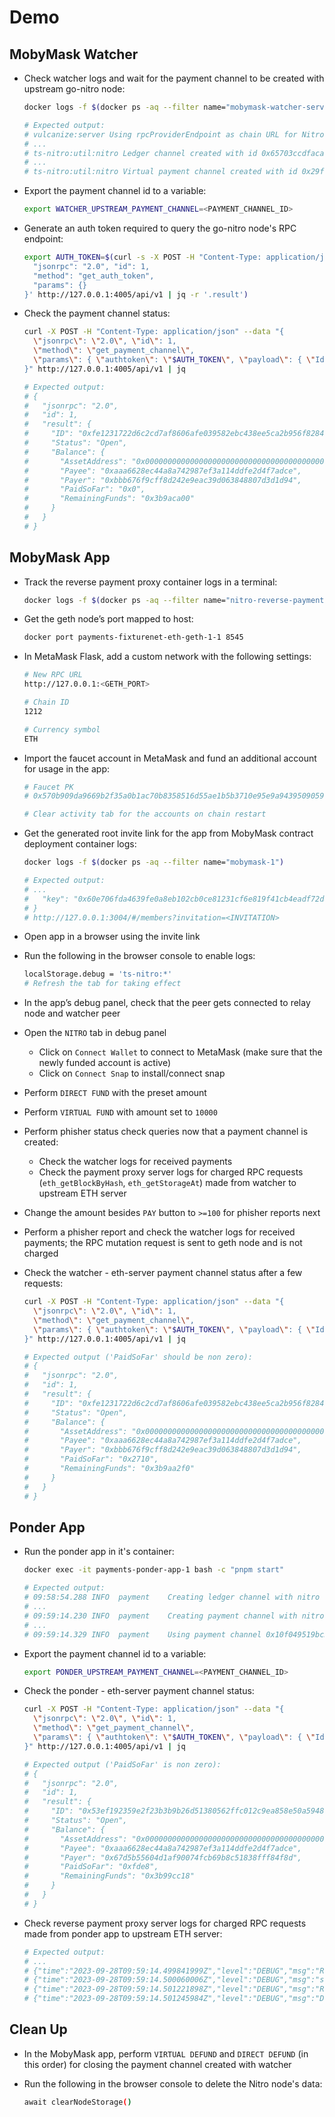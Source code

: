 # Demo

## MobyMask Watcher

* Check watcher logs and wait for the payment channel to be created with upstream go-nitro node:

  ```bash
  docker logs -f $(docker ps -aq --filter name="mobymask-watcher-server")

  # Expected output:
  # vulcanize:server Using rpcProviderEndpoint as chain URL for Nitro node +0ms
  # ...
  # ts-nitro:util:nitro Ledger channel created with id 0x65703ccdfacab09ac35367bdbe6c5a337e7a6651aad526807607b1c59b28bc1e
  # ...
  # ts-nitro:util:nitro Virtual payment channel created with id 0x29ff1335d73391a50e8fde3e9b34f00c3d81c39ddc7f89187f44dd51df96140e
  ```

* Export the payment channel id to a variable:

  ```bash
  export WATCHER_UPSTREAM_PAYMENT_CHANNEL=<PAYMENT_CHANNEL_ID>
  ```

* Generate an auth token required to query the go-nitro node's RPC endpoint:

  ```bash
  export AUTH_TOKEN=$(curl -s -X POST -H "Content-Type: application/json" --data '{
    "jsonrpc": "2.0", "id": 1,
    "method": "get_auth_token",
    "params": {}
  }' http://127.0.0.1:4005/api/v1 | jq -r '.result')
  ```

* Check the payment channel status:

  ```bash
  curl -X POST -H "Content-Type: application/json" --data "{
    \"jsonrpc\": \"2.0\", \"id\": 1,
    \"method\": \"get_payment_channel\",
    \"params\": { \"authtoken\": \"$AUTH_TOKEN\", \"payload\": { \"Id\": \"$WATCHER_UPSTREAM_PAYMENT_CHANNEL\" } }
  }" http://127.0.0.1:4005/api/v1 | jq

  # Expected output:
  # {
  #   "jsonrpc": "2.0",
  #   "id": 1,
  #   "result": {
  #     "ID": "0xfe1231722d6c2cd7af8606afe039582ebc438ee5ca2b956f8284cb497597583f",
  #     "Status": "Open",
  #     "Balance": {
  #       "AssetAddress": "0x0000000000000000000000000000000000000000",
  #       "Payee": "0xaaa6628ec44a8a742987ef3a114ddfe2d4f7adce",
  #       "Payer": "0xbbb676f9cff8d242e9eac39d063848807d3d1d94",
  #       "PaidSoFar": "0x0",
  #       "RemainingFunds": "0x3b9aca00"
  #     }
  #   }
  # }
  ```

## MobyMask App

* Track the reverse payment proxy container logs in a terminal:

  ```bash
  docker logs -f $(docker ps -aq --filter name="nitro-reverse-payment-proxy")
  ```

* Get the geth node’s port mapped to host:

  ```bash
  docker port payments-fixturenet-eth-geth-1-1 8545
  ```

* In MetaMask Flask, add a custom network with the following settings:

  ```bash
  # New RPC URL
  http://127.0.0.1:<GETH_PORT>

  # Chain ID
  1212

  # Currency symbol
  ETH
  ```

* Import the faucet account in MetaMask and fund an additional account for usage in the app:

  ```bash
  # Faucet PK
  # 0x570b909da9669b2f35a0b1ac70b8358516d55ae1b5b3710e95e9a94395090597

  # Clear activity tab for the accounts on chain restart
  ```

* Get the generated root invite link for the app from MobyMask contract deployment container logs:

  ```bash
  docker logs -f $(docker ps -aq --filter name="mobymask-1")

  # Expected output:
  # ...
  #   "key": "0x60e706fda4639fe0a8eb102cb0ce81231cf6e819f41cb4eadf72d865ea4c11ad"
  # }
  # http://127.0.0.1:3004/#/members?invitation=<INVITATION>
  ```

* Open app in a browser using the invite link

* Run the following in the browser console to enable logs:

  ```bash
  localStorage.debug = 'ts-nitro:*'
  # Refresh the tab for taking effect
  ```

* In the app’s debug panel, check that the peer gets connected to relay node and watcher peer

* Open the `NITRO` tab in debug panel
  * Click on `Connect Wallet` to connect to MetaMask (make sure that the newly funded account is active)
  * Click on `Connect Snap` to install/connect snap

* Perform `DIRECT FUND` with the preset amount

* Perform `VIRTUAL FUND` with amount set to `10000`

* Perform phisher status check queries now that a payment channel is created:
  * Check the watcher logs for received payments
  * Check the payment proxy server logs for charged RPC requests (`eth_getBlockByHash`, `eth_getStorageAt`) made from watcher to upstream ETH server

* Change the amount besides `PAY` button to `>=100` for phisher reports next

* Perform a phisher report and check the watcher logs for received payments; the RPC mutation request is sent to geth node and is not charged

* Check the watcher - eth-server payment channel status after a few requests:

  ```bash
  curl -X POST -H "Content-Type: application/json" --data "{
    \"jsonrpc\": \"2.0\", \"id\": 1,
    \"method\": \"get_payment_channel\",
    \"params\": { \"authtoken\": \"$AUTH_TOKEN\", \"payload\": { \"Id\": \"$WATCHER_UPSTREAM_PAYMENT_CHANNEL\" } }
  }" http://127.0.0.1:4005/api/v1 | jq

  # Expected output ('PaidSoFar' should be non zero):
  # {
  #   "jsonrpc": "2.0",
  #   "id": 1,
  #   "result": {
  #     "ID": "0xfe1231722d6c2cd7af8606afe039582ebc438ee5ca2b956f8284cb497597583f",
  #     "Status": "Open",
  #     "Balance": {
  #       "AssetAddress": "0x0000000000000000000000000000000000000000",
  #       "Payee": "0xaaa6628ec44a8a742987ef3a114ddfe2d4f7adce",
  #       "Payer": "0xbbb676f9cff8d242e9eac39d063848807d3d1d94",
  #       "PaidSoFar": "0x2710",
  #       "RemainingFunds": "0x3b9aa2f0"
  #     }
  #   }
  # }
  ```

## Ponder App

* Run the ponder app in it's container:

  ```bash
  docker exec -it payments-ponder-app-1 bash -c "pnpm start"

  # Expected output:
  # 09:58:54.288 INFO  payment    Creating ledger channel with nitro node 0xAAA6628Ec44A8a742987EF3A114dDFE2D4F7aDCE
  # ...
  # 09:59:14.230 INFO  payment    Creating payment channel with nitro node 0xAAA6628Ec44A8a742987EF3A114dDFE2D4F7aDCE
  # ...
  # 09:59:14.329 INFO  payment    Using payment channel 0x10f049519bc3f862e2b26e974be8666886228f30ea54aab06e2f23718afffab0
  ```

* Export the payment channel id to a variable:

  ```bash
  export PONDER_UPSTREAM_PAYMENT_CHANNEL=<PAYMENT_CHANNEL_ID>
  ```

* Check the ponder - eth-server payment channel status:

  ```bash
  curl -X POST -H "Content-Type: application/json" --data "{
    \"jsonrpc\": \"2.0\", \"id\": 1,
    \"method\": \"get_payment_channel\",
    \"params\": { \"authtoken\": \"$AUTH_TOKEN\", \"payload\": { \"Id\": \"$PONDER_UPSTREAM_PAYMENT_CHANNEL\" } }
  }" http://127.0.0.1:4005/api/v1 | jq

  # Expected output ('PaidSoFar' is non zero):
  # {
  #   "jsonrpc": "2.0",
  #   "id": 1,
  #   "result": {
  #     "ID": "0x53ef192359e2f23b3b9b26d51380562ffc012c9ea858e50a5948c47eaf0a9ff2",
  #     "Status": "Open",
  #     "Balance": {
  #       "AssetAddress": "0x0000000000000000000000000000000000000000",
  #       "Payee": "0xaaa6628ec44a8a742987ef3a114ddfe2d4f7adce",
  #       "Payer": "0x67d5b55604d1af90074fcb69b8c51838fff84f8d",
  #       "PaidSoFar": "0xfde8",
  #       "RemainingFunds": "0x3b99cc18"
  #     }
  #   }
  # }
  ```

* Check reverse payment proxy server logs for charged RPC requests made from ponder app to upstream ETH server:

  ```bash
  # Expected output:
  # ...
  # {"time":"2023-09-28T09:59:14.499841999Z","level":"DEBUG","msg":"Request cost","cost-per-byte":1,"response-length":61,"cost":61}
  # {"time":"2023-09-28T09:59:14.500060006Z","level":"DEBUG","msg":"sent message","address":"0xAAA6628Ec44A8a742987EF3A114dDFE2D4F7aDCE","method":"receive_voucher"}
  # {"time":"2023-09-28T09:59:14.501221898Z","level":"DEBUG","msg":"Received voucher","delta":5000}
  # {"time":"2023-09-28T09:59:14.501245984Z","level":"DEBUG","msg":"Destination request","url":"http://ipld-eth-server:8081/?method=eth_getLogs"}
  ```

## Clean Up

* In the MobyMask app, perform `VIRTUAL DEFUND` and `DIRECT DEFUND` (in this order) for closing the payment channel created with watcher

* Run the following in the browser console to delete the Nitro node's data:

  ```bash
  await clearNodeStorage()
  ```
